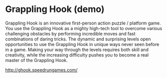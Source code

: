 Grappling Hook (demo)
=====================

Grappling Hook is an innovative first-person action puzzle / platform game.
You use the Grappling Hook as a mighty high-tech tool to overcome various challenging
obstacles by performing incredible moves and fast combinations of daring tricks.
The dynamic and surprising levels open opportunities to use the Grappling Hook in
unique ways never seen before in a game. Making your way through the levels requires
both skill and creativity, while the increasing difficulty pushes you to become
a real master of the Grappling Hook.

http://ghook.speedrungames.com/
